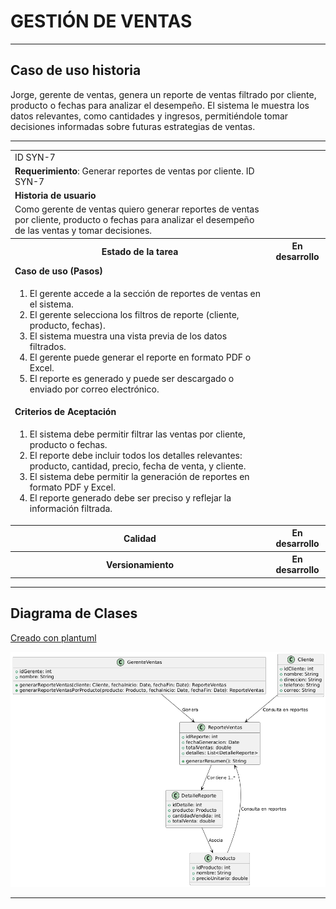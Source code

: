 # GESTIÓN DE VENTAS

------

## Caso de uso historia 
Jorge, gerente de ventas, genera un reporte de ventas filtrado por cliente, producto o fechas para analizar el desempeño. El sistema le muestra los datos relevantes, como cantidades y ingresos, permitiéndole tomar decisiones informadas sobre futuras estrategias de ventas.

---

<table id="customers">
  <tr class="idtext principal">
    <td>ID SYN-7</td>
  </tr>
  <tr class="single text">
    <td><strong>Requerimiento</strong>: Generar reportes de ventas por cliente. ID SYN-7</td>
  </tr>
  <tr class="single gray">
    <td><strong>Historia de usuario</strong></td>
  </tr>
  <tr class="single text">
    <td>Como gerente de ventas quiero generar reportes de ventas por cliente, producto o fechas para analizar el desempeño de las ventas y tomar decisiones.</td>
  </tr>
  <tr class="duo">
    <th class="gray"><strong>Estado de la tarea</strong></th>
    <th>En desarrollo</th>
  </tr>
  <tr class="single gray">
    <td><strong>Caso de uso (Pasos)</strong></td>
  </tr>
  <tr class="single text">
    <td>
        <ol>
            <li>El gerente accede a la sección de reportes de ventas en el sistema.</li>
            <li>El gerente selecciona los filtros de reporte (cliente, producto, fechas).</li>
            <li>El sistema muestra una vista previa de los datos filtrados.</li>
            <li>El gerente puede generar el reporte en formato PDF o Excel.</li>
            <li>El reporte es generado y puede ser descargado o enviado por correo electrónico.</li>
    </td>
  </tr>
  <tr class="single gray">
    <td><strong>Criterios de Aceptación</strong></td>
  </tr>
  <tr class="single text">
    <td>
        <ol>
            <li>El sistema debe permitir filtrar las ventas por cliente, producto o fechas.</li>
            <li>El reporte debe incluir todos los detalles relevantes: producto, cantidad, precio, fecha de venta, y cliente.</li>
            <li>El sistema debe permitir la generación de reportes en formato PDF y Excel.</li>
            <li>El reporte generado debe ser preciso y reflejar la información filtrada.</li>
        </ol>
    </td>
  </tr>
 <tr class="duo">
    <th class="gray"><strong>Calidad</strong></th>
    <th>En desarrollo</th>
  </tr>
  <tr class="duo">
    <th class="gray"><strong>Versionamiento</strong></th>
    <th>En desarrollo</th>
  </tr>
</table>

---
## Diagrama de Clases
[Creado con plantuml](https://plantuml.com/es/)

![Image title](./assets/images/syn-8.png)

---
